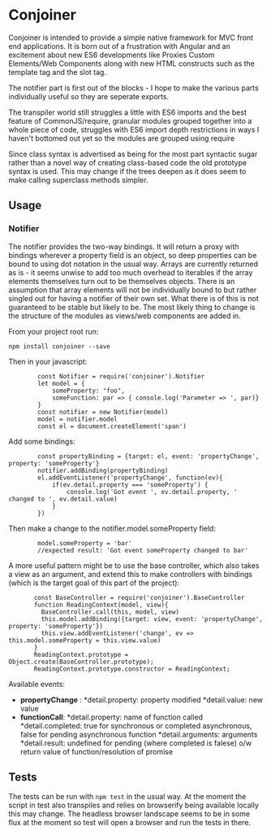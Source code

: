 # Conjoiner

Conjoiner is intended to provide a simple native framework for MVC front end applications. It is born out of a frustration with Angular and an excitement about new ES6 developments like Proxies Custom Elements/Web Components along with new HTML constructs such as the template tag and the slot tag.

The notifier part is first out of the blocks - I hope to make the various parts individually useful so they are seperate exports.

The transpiler world still struggles a little with ES6 imports and the best feature of CommonJS/require, granular modules grouped together into a whole piece of code, struggles with ES6 import depth restrictions in ways I haven't bottomed out yet so the modules are grouped using require

Since class syntax is advertised as being for the most part syntactic sugar rather than a novel way of creating class-based code the old prototype syntax is used. This may change if the trees deepen as it does seem to make calling superclass methods simpler.

## Usage

### Notifier

The notifier provides the two-way bindings. It will return a proxy with bindings wherever a property field is an object, so deep properties can be bound to using dot notation in the usual way. Arrays are currently returned as is - it seems unwise to add too much overhead to iterables if the array elements themselves turn out to be themselves objects. There is an assumption that array elements will not be individually bound to but rather singled out for having a notifier of their own set. 
What there is of this is not guaranteed to be stable but likely to be. The most likely thing to change is the structure of the modules as views/web components are added in. 

From your project root run:

 `
		npm install conjoiner --save
	`

Then in your javascript:

```
		const Notifier = require('conjoiner').Notifier
		let model = {
			someProperty: "foo",
			someFunction: par => { console.log('Parameter => ', par)}
		}
		const notifier = new Notifier(model)
		model = notifier.model
		const el = document.createElement('span')
```	

Add some bindings:

```
		const propertyBinding = {target: el, event: 'propertyChange', property: 'someProperty'}
		notifier.addBinding(propertyBinding)
		el.addEventListener('propertyChange', function(ev){
			if(ev.detail.property === 'someProperty') {
				console.log('Got event ', ev.detail.property, ' changed to ', ev.detail.value)
			}
		})
```

Then make a change to the notifier.model.someProperty field:

```
		model.someProperty = 'bar'
		//expected result: 'Got event someProperty changed to bar'
```

A more useful pattern might be to use the base controller, which also takes a view as an argument, and extend this to make controllers with bindings (which is the target goal of this part of the project):

 ```
		const BaseController = require('conjoiner').BaseController
		function ReadingContext(model, view){
		  BaseController.call(this, model, view)
		  this.model.addBinding({target: view, event: 'propertyChange', property: 'someProperty'})
		  this.view.addEventListener('change', ev => this.model.someProperty = this.view.value)
		}
		ReadingContext.prototype = Object.create(BaseController.prototype);
		ReadingContext.prototype.constructor = ReadingContext;
```

Available events:

* **propertyChange** :
    *detail.property: property modified
    *detail.value: new value
* **functionCall**:
  *detail.property: name of function called
  *detail.completed: true for synchronous or completed asynchronous, false for pending asynchronous function
    *detail.arguments: arguments
    *detail.result: undefined for pending (where completed is falese) o/w return value of function/resolution of promise

## Tests

The tests can be run with `npm test` in the usual way. At the moment the script in test also transpiles and relies on browserify being available locally this may change.  The headless browser landscape seems to be in some flux at the moment so test will open a browser and run the tests in there. 
